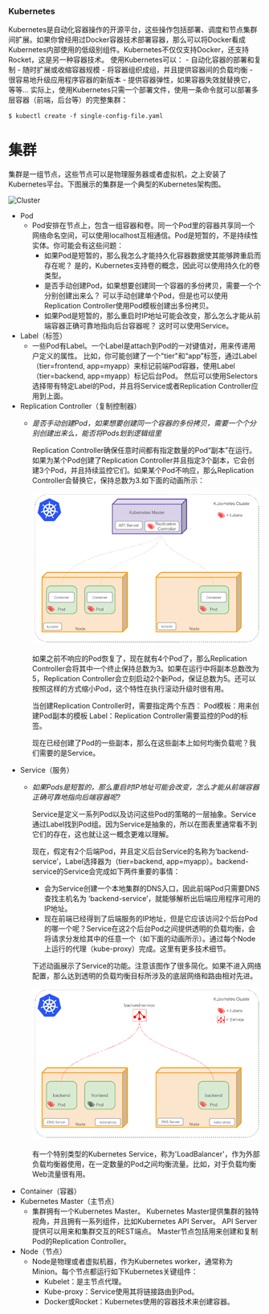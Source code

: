 ### Kubernetes
Kubernetes是自动化容器操作的开源平台，这些操作包括部署、调度和节点集群间扩展。如果你曾经用过Docker容器技术部署容器，那么可以将Docker看成Kubernetes内部使用的低级别组件。Kubernetes不仅仅支持Docker，还支持Rocket，这是另一种容器技术。
使用Kubernetes可以：
	- 自动化容器的部署和复制
	- 随时扩展或收缩容器规模
	- 将容器组织成组，并且提供容器间的负载均衡
	- 很容易地升级应用程序容器的新版本
	- 提供容器弹性，如果容器失效就替换它，等等...
实际上，使用Kubernetes只需一个部署文件，使用一条命令就可以部署多层容器（前端，后台等）的完整集群：
```
$ kubectl create -f single-config-file.yaml
```

# 集群
集群是一组节点，这些节点可以是物理服务器或者虚拟机，之上安装了Kubernetes平台。下图展示的集群是一个典型的Kubernetes架构图。

![Cluster](./pic/Cluster.gif)

- Pod
	- Pod安排在节点上，包含一组容器和卷。同一个Pod里的容器共享同一个网络命名空间，可以使用localhost互相通信。Pod是短暂的，不是持续性实体。你可能会有这些问题：
	    - 如果Pod是短暂的，那么我怎么才能持久化容器数据使其能够跨重启而存在呢？
	        是的，Kubernetes支持卷的概念，因此可以使用持久化的卷类型。
	    - 是否手动创建Pod，如果想要创建同一个容器的多份拷贝，需要一个个分别创建出来么？
	        可以手动创建单个Pod，但是也可以使用Replication Controller使用Pod模板创建出多份拷贝。
	    - 如果Pod是短暂的，那么重启时IP地址可能会改变，那么怎么才能从前端容器正确可靠地指向后台容器呢？
	        这时可以使用Service。
- Label（标签）
	- 一些Pod有Label。一个Label是attach到Pod的一对键值对，用来传递用户定义的属性。
		比如，你可能创建了一个"tier"和“app”标签，通过Label（tier=frontend, app=myapp）来标记前端Pod容器，使用Label（tier=backend, app=myapp）标记后台Pod。
		然后可以使用Selectors选择带有特定Label的Pod，并且将Service或者Replication Controller应用到上面。
- Replication Controller（复制控制器）
	- *是否手动创建Pod，如果想要创建同一个容器的多份拷贝，需要一个个分别创建出来么，能否将Pods划到逻辑组里*

      Replication Controller确保任意时间都有指定数量的Pod“副本”在运行。如果为某个Pod创建了Replication Controller并且指定3个副本，它会创建3个Pod，并且持续监控它们。如果某个Pod不响应，那么Replication Controller会替换它，保持总数为3.如下面的动画所示：

      ![Replication_Controller](./pic/Replication_Controller.gif)

      如果之前不响应的Pod恢复了，现在就有4个Pod了，那么Replication Controller会将其中一个终止保持总数为3。如果在运行中将副本总数改为5，Replication Controller会立刻启动2个新Pod，保证总数为5。还可以按照这样的方式缩小Pod，这个特性在执行滚动升级时很有用。

      当创建Replication Controller时，需要指定两个东西：
      Pod模板：用来创建Pod副本的模板
      Label：Replication Controller需要监控的Pod的标签。

      现在已经创建了Pod的一些副本，那么在这些副本上如何均衡负载呢？我们需要的是Service。
- Service（服务）
	- *如果Pods是短暂的，那么重启时IP地址可能会改变，怎么才能从前端容器正确可靠地指向后端容器呢?*

      Service是定义一系列Pod以及访问这些Pod的策略的一层抽象。Service通过Label找到Pod组。因为Service是抽象的，所以在图表里通常看不到它们的存在，这也就让这一概念更难以理解。

      现在，假定有2个后端Pod，并且定义后台Service的名称为‘backend-service’，Label选择器为（tier=backend, app=myapp）。backend-service的Service会完成如下两件重要的事情：
        - 会为Service创建一个本地集群的DNS入口，因此前端Pod只需要DNS查找主机名为 ‘backend-service’，就能够解析出后端应用程序可用的IP地址。
        - 现在前端已经得到了后端服务的IP地址，但是它应该访问2个后台Pod的哪一个呢？Service在这2个后台Pod之间提供透明的负载均衡，会将请求分发给其中的任意一个（如下面的动画所示）。通过每个Node上运行的代理（kube-proxy）完成。这里有更多技术细节。

      下述动画展示了Service的功能。注意该图作了很多简化。如果不进入网络配置，那么达到透明的负载均衡目标所涉及的底层网络和路由相对先进。

      ![Service](./pic/Service.gif)

      有一个特别类型的Kubernetes Service，称为'LoadBalancer'，作为外部负载均衡器使用，在一定数量的Pod之间均衡流量。比如，对于负载均衡Web流量很有用。
- Container（容器）
- Kubernetes Master（主节点）
	- 集群拥有一个Kubernetes Master。
		Kubernetes Master提供集群的独特视角，并且拥有一系列组件，比如Kubernetes API Server。
		API Server提供可以用来和集群交互的REST端点。
		Master节点包括用来创建和复制Pod的Replication Controller。
- Node（节点）
	- Node是物理或者虚拟机器，作为Kubernetes worker，通常称为Minion。每个节点都运行如下Kubernetes关键组件：
      - Kubelet：是主节点代理。
      - Kube-proxy：Service使用其将链接路由到Pod。
      - Docker或Rocket：Kubernetes使用的容器技术来创建容器。